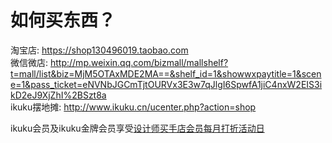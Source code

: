 # 如何买东西？

淘宝店: https://shop130496019.taobao.com  
微信微店: http://mp.weixin.qq.com/bizmall/mallshelf?t=mall/list&biz=MjM5OTAxMDE2MA==&shelf_id=1&showwxpaytitle=1&scene=1&pass_ticket=eNVNbJGCmTjtOURVx3E3w7qJlgI6SpwfA1jiC4nxW2EIS3ikD2eJ9XjZhI%2BSzt8a  
ikuku摆地摊: http://www.ikuku.cn/ucenter.php?action=shop

ikuku会员及ikuku金牌会员享受[设计师买手店会员每月打折活动日](member-3.md)  
